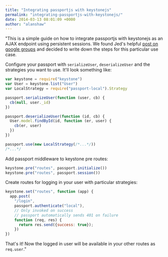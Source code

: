 ```yaml
---
title: "Integrating passportjs with keystonejs"
permalink: "integrating-passportjs-with-keystonejs/"
date: 2014-03-13 08:01:09 +0000
author: "alanshaw"
---
```

"This is a simple guide on how to integrate passportjs with keystonejs as an AJAX endpoint using persistent sessions. We found Jed's helpful [post on google groups](https://groups.google.com/forum/#!topic/keystonejs/zfcCWS_WhdU) and decided to write down the steps for this particular use case.

Configure your passport with `serializeUser`, `deserializeUser` and the strategies you want to use. It'll look something like:

```js
var keystone = require("keystone")
var User = keystone.list("User")
var LocalStrategy = require("passport-local").Strategy

passport.serializeUser(function (user, cb) {
  cb(null, user._id)
})

passport.deserializeUser(function (id, cb) {
  User.model.findById(id, function (er, user) {
    cb(er, user)
  })
})

passport.use(new LocalStrategy(/*...*/))
/*...*/
```

Add passport middleware to keystone pre routes:

```js
keystone.pre("routes", passport.initialize())
keystone.pre("routes", passport.session())
```

Create routes for logging in your user with particular strategies:

```js
keystone.set("routes", function (app) {
  app.post(
    "/login",
    passport.authenticate("local"),
    // Only invoked on success
    // passport automatically sends 401 on failure
    function (req, res) {
      return res.send({success: true});
    })
})
```

That's it! Now the logged in user will be available in your other routes as `req.user`."
